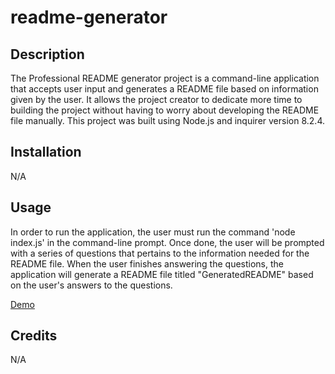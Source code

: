 # readme-generator

## Description

The Professional README generator project is a command-line application that accepts user input and generates a README file based on information given by the user. It allows the project creator to dedicate more time to building the project without having to worry about developing the README file manually. This project was built using Node.js and inquirer version 8.2.4.

## Installation

N/A

## Usage

In order to run the application, the user must run the command 'node index.js' in the command-line prompt. Once done, the user will be prompted with a series of questions that pertains to the information needed for the README file. When the user finishes answering the questions, the application will generate a README file titled "GeneratedREADME" based on the user's answers to the questions.

[Demo](https://drive.google.com/file/d/1R14mwCIvH0oOdnTd9QGG6nIGLZaJVp4a/view)

## Credits

N/A